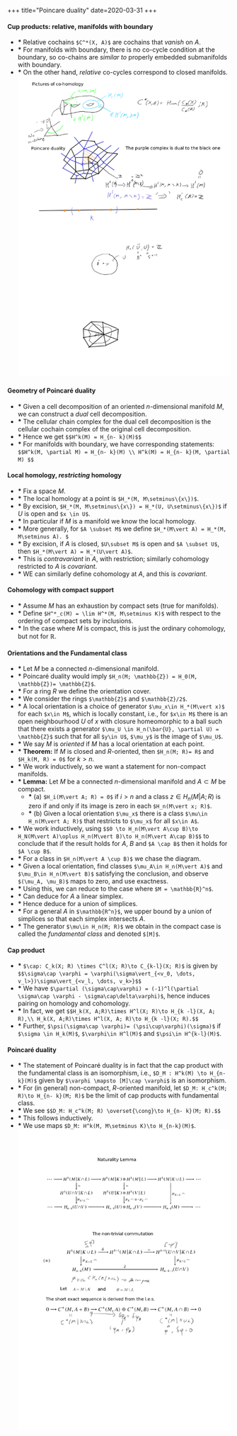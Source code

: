+++
title="Poincare duality"
date=2020-03-31
+++

#### Cup products: relative,  manifolds with boundary

* __*__ Relative cochains `$C^*(X, A)$` are cochains that _vanish_ on $A$.
* __*__ For manifolds with boundary, there is no co-cycle condition at the boundary, so co-chains are _similar to_ properly embedded submanifolds with boundary.
* __*__ On the other hand, _relative_ co-cycles correspond to closed manifolds.
![cups and duality](Poincare-duality-1.png)

#### Geometry of Poincar&eacute; duality

* __*__ Given a cell decomposition of an oriented $n$-dimensional manifold $M$, we can construct a _dual_ cell decomposition.
* __*__ The cellular chain complex for the dual cell decomposition is the cellular cochain complex of the original cell decomposition.
* __*__ Hence we get `$$H^k(M) = H_{n- k}(M)$$`
* __*__ For manifolds with boundary, we have corresponding statements:
`$$H^k(M, \partial M) = H_{n- k}(M) \\
H^k(M) = H_{n- k}(M, \partial M) $$`

#### Local homology, _restricting_ homology

* __*__ Fix a space $M$.
* __*__ The local homology at a point is `$H_*(M, M\setminus\{x\})$`.
* __*__ By excision, `$H_*(M, M\setminus\{x\}) = H_*(U, U\setminus\{x\})$` if $U$ is open and `$x \in U$`.
* __*__ In particular if $M$ is a manifold we know the local homology.
* __*__ More generally, for `$A \subset M$` we define `$H_*(M\vert A) = H_*(M, M\setminus A). $`
* __*__ By excision, if $A$ is closed, `$U\subset M$` is open and `$A \subset U$`, then `$H_*(M\vert A) = H_*(U\vert A)$`.
* __*__ This is _contravariant_ in $A$, with restriction; similarly cohomology restricted to $A$ is _covariant_.
* __*__ WE can similarly define cohomology at $A$, and this is _covariant_.

#### Cohomology with compact support

* __*__ Assume $M$ has an exhaustion by compact sets (true for manifolds).
* __*__ Define `$H^*_c(M) = \lim H^*(M, M\setminus K)$` with respect to the ordering of compact sets by inclusions.
* __*__ In the case where $M$ is compact, this is just the ordinary cohomology, but not for $\mathbb{R}$.

#### Orientations and the Fundamental class

* __*__ Let $M$ be a connected $n$-dimensional manifold.
* __*__ Poincar&eacute; duality would imply `$H_n(M; \mathbb{Z}) = H_0(M, \mathbb{Z})= \mathbb{Z}$`.
* __*__ For a ring $R$ we define the orientation cover.
* __*__ We consider the rings `$\mathbb{Z}$` and `$\mathbb{Z}/2$`.
* __*__ A local orientation is a choice of generator `$\mu_x\in H_*(M\vert x)$` for each `$x\in M$`, which is locally constant, i.e., for `$x\in M$` there is an open neighbourhood $U$ of $x$ with closure homeomorphic to a ball such that there exists a generator `$\mu_U \in H_n(\bar{U}, \partial U) = \mathbb{Z}$` such that for all `$y\in U$`, `$\mu_y$` is the image of `$\mu_U$`.
* __*__ We say $M$ is _oriented_ if $M$ has a local orientation at each point.
* __*__ __Theorem:__ If $M$ is closed and $R$-oriented, then `$H_n(M; R)= R$` and `$H_k(M, R) = 0$` for $k > n$.
* __*__ We work inductively, so we want a statement for non-compact manifolds.
* __*__ __Lemma:__ Let $M$ be a connected $n$-dimensional manifold and $A\subset M$ be compact.
    * __*__ (a) `$H_i(M\vert A; R) = 0$` if $i > n$ and a class $z\in H_n(M\vert A; R)$ is zero if and only if its image is zero in each `$H_n(M\vert x; R)$`.
    * __*__ (b) Given a local orientation `$\mu_x$` there is a class `$\mu\in H_n(M\vert A; R)$` that restricts to `$\mu_x$` for all `$x\in A$`.
* __*__ We work inductively, using
`$$0 \to H_n(M\vert A\cup B)\to H_N(M\vert A)\oplus H_n(M\vert B)\to H_n(M\vert A\cap B)$$`
to conclude that if the result holds for $A$, $B$ and `$A \cap B$` then it holds for `$A \cup B$`.
* __*__ For a class in `$H_n(M\vert A \cup B)$` we chase the diagram.
* __*__ Given a local orientation, find classes `$\mu_A\in H_n(M\vert A)$` and `$\mu_B\in H_n(M\vert B)$` satisfying the conclusion, and observe `$(\mu_A, \mu_B)$` maps to zero, and use exactness.
* __*__ Using this, we can reduce to the case where `$M = \mathbb{R}^n$`.
* __*__ Can deduce for $A$ a linear simplex.
* __*__ Hence deduce for a union of simplices.
* __*__ For a general $A$ in `$\mathbb{R^n}$`, we upper bound by a union of simplices so that each simplex intersects $A$.
* __*__ The generator `$\mu\in H_n(M; R)$` we obtain in the compact case is called the _fundamental class_ and denoted `$[M]$`.

#### Cap product

* __*__ `$\cap: C_k(X; R) \times C^l(X; R)\to C_{k-l}(X; R)$` is given by 
`$$\sigma\cap \varphi = \varphi(\sigma\vert_{<v_0, \dots, v_l>})\sigma\vert_{<v_l, \dots, v_k>}$$`
* __*__ We have `$\partial (\sigma\cap\varphi) = (-1)^l(\partial \sigma\cap \varphi - \sigma\cap\delta\varphi)$`, hence induces pairing on homology and cohomology.
* __*__ In fact, we get
`$$H_k(X, A;R)\times H^l(X; R)\to H_{k -l}(X, A; R),\\
H_k(X, A;R)\times H^l(X, A; R)\to H_{k -l}(X; R).$$`
* __*__ Further, `$\psi(\sigma\cap \varphi)= (\psi\cup\varphi)(\sigma)$` if `$\sigma \in H_k(M)$`, `$\varphi\in H^l(M)$` and `$\psi\in H^{k-l}(M)$`.

#### Poincar&eacute; duality

* __*__ The statement of Poincar&eacute; duality is in fact that the cap product with the fundamental class is an isomorphism, i.e.,
`$D_M : H^k(M) \to H_{n-k}(M)$` given by `$\varphi \mapsto [M]\cap \varphi$` is an isomorphism.
* __*__ For (in general) non-compact, $R$-oriented manifold, let `$D_M: H_c^k(M; R)\to H_{n- k}(M; R)$` be the limit of cap products with fundamental class.
* __*__ We see `$$D_M: H_c^k(M; R) \overset{\cong}\to H_{n- k}(M; R).$$`
* __*__ This follows inductively.
* __*__ We use maps `$D_M: H^k(M, M\setminus K)\to H_{n-k}(M)$`.
![commutative diagrams](Poincare-duality-2.png)